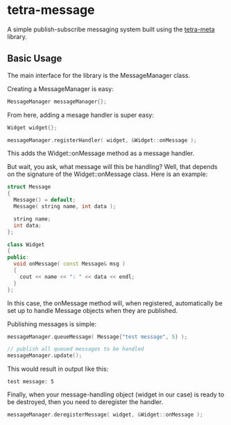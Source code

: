 tetra-message
=============

A simple publish-subscribe messaging system built using the 
[tetra-meta](http://github.com/projectTetra/tetra-meta) library.

## Basic Usage

The main interface for the library is the MessageManager class.

Creating a MessageManager is easy:

```C++
MessageManager messageManager{};
```

From here, adding a mesage handler is super easy:

```C++
Widget widget{};

messageManager.registerHandler( widget, &Widget::onMessage );
```

This adds the Widget::onMessage method as a message handler.

But wait, you ask, what message will this be handling? Well, that depends on
the signature of the Widget::onMessage class. Here is an example:

```C++
struct Message
{
  Message() = default;
  Message( string name, int data );

  string name;
  int data;
};

class Widget
{
public:
  void onMessage( const Message& msg )
  {
    cout << name << ": " << data << endl;
  }
};
```
In this case, the onMessage method will, when registered, automatically be
set up to handle Message objects when they are published.

Publishing messages is simple:

```C++
messageManager.queueMessage( Message{"test message", 5} );

// publish all queued messages to be handled
messageManager.update();
```

This would result in output like this: 
```
test message: 5
```

Finally, when your message-handling object (widget in our case) is ready to 
be destroyed, then you need to deregister the handler. 

```C++
messageManager.deregisterMessage( widget, &Widget::onMessage );
```



